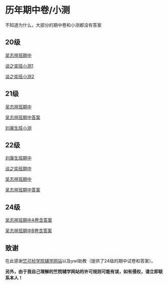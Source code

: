 # 历年期中卷/小测
不知道为什么，大部分的期中卷和小测都没有答案
## 20级
[吴志祥班期中](algebra1_2020_2021_wzx_mid.pdf)

[谈之奕班小测1](algebra1_2020_2021_tzy_test1.pdf)

[谈之奕班小测2](algebra1_2020_2021_tzy_test2.pdf)
## 21级
[吴志祥班期中](algebra1_2021_2022_wzx_mid.pdf)

[吴志祥班期中答案](algebra1_2021_2022_wzx_mid_answer.pdf)

[刘康生班小测](algebra1_2021_2022_lks_test.pdf)
## 22级
[刘康生班期中](algebra1_2022_2023_lks_mid.pdf)

[谈之奕班期中](algebra1_2022_2023_tzy_mid.pdf)

[吴志祥班期中](algebra1_2022_2023_wzx_mid.pdf)

[吴志祥班期中答案](algebra1_2022_2023_wzx_mid_answer.pdf)
## 24级
[吴志祥班期中A卷含答案](algebra1_2024_2025_wzx_midA.pdf)

[吴志祥班期中B卷含答案](algebra1_2024_2025_wzx_midB.pdf)
## 致谢
在此感谢[竺可桢学院辅学网站](https://ckc-agc.bowling233.top/)以及ywl助教（提供了24级的期中试卷和答案）。

**另外，由于我自己理解的竺院辅学网站的许可规则可能有误，如有侵权，请立即联系本人！**